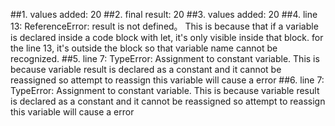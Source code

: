 ##1. values added:  20
##2. final result:  20
##3. values added:  20
##4. line 13: ReferenceError: result is not defined。
This is because that if a variable is declared inside a code block with let, it's only visible inside that block. for the line 13, it's outside the block so that variable name cannot be recognized.
##5. line 7: TypeError: Assignment to constant variable.
This is because variable result is declared as a constant and it cannot be reassigned so attempt to reassign this variable will cause a error
##6. line 7: TypeError: Assignment to constant variable.
This is because variable result is declared as a constant and it cannot be reassigned so attempt to reassign this variable will cause a error
